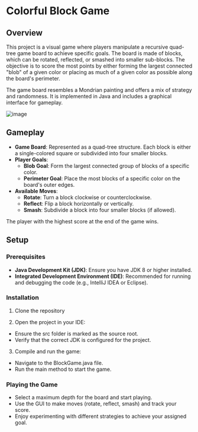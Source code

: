 # Colorful Block Game

## Overview

This project is a visual game where players manipulate a recursive quad-tree game board to achieve specific goals. The board is made of blocks, which can be rotated, reflected, or smashed into smaller sub-blocks. The objective is to score the most points by either forming the largest connected "blob" of a given color or placing as much of a given color as possible along the board's perimeter.

The game board resembles a Mondrian painting and offers a mix of strategy and randomness. It is implemented in Java and includes a graphical interface for gameplay.

![image](https://github.com/user-attachments/assets/ca6521d4-0550-400e-af4b-ea42966ae98e)


## Gameplay

- **Game Board**: Represented as a quad-tree structure. Each block is either a single-colored square or subdivided into four smaller blocks.
- **Player Goals**:
  - **Blob Goal**: Form the largest connected group of blocks of a specific color.
  - **Perimeter Goal**: Place the most blocks of a specific color on the board's outer edges.
- **Available Moves**:
  - **Rotate**: Turn a block clockwise or counterclockwise.
  - **Reflect**: Flip a block horizontally or vertically.
  - **Smash**: Subdivide a block into four smaller blocks (if allowed).

The player with the highest score at the end of the game wins.

## Setup

### Prerequisites
- **Java Development Kit (JDK)**: Ensure you have JDK 8 or higher installed.
- **Integrated Development Environment (IDE)**: Recommended for running and debugging the code (e.g., IntelliJ IDEA or Eclipse).

### Installation
1. Clone the repository

2. Open the project in your IDE:

- Ensure the src folder is marked as the source root.
- Verify that the correct JDK is configured for the project.

3. Compile and run the game:
- Navigate to the BlockGame.java file.
- Run the main method to start the game.

### Playing the Game
- Select a maximum depth for the board and start playing.
- Use the GUI to make moves (rotate, reflect, smash) and track your score.
- Enjoy experimenting with different strategies to achieve your assigned goal.
